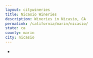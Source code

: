 ```yaml
---
layout: citywineries
title: Nicasio Wineries
description: Wineries in Nicasio, CA
permalink: /california/marin/nicasio/
state: ca
county: marin
city: nicasio
---
```

-
